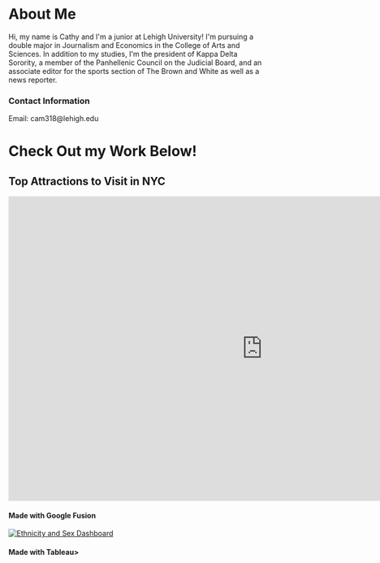 <md>
<body>
<h1>About Me</h1>
<p>Hi, my name is Cathy and I'm a junior at Lehigh University! I'm pursuing a double major in Journalism and Economics in the College of Arts and Sciences. In addition to my studies, I'm the president of Kappa Delta Sorority, a member of the Panhellenic Council on the Judicial Board, and an associate editor for the sports section of The Brown and White as well as a news reporter.</p>
<h3>Contact Information</h3>
<p>Email: cam318@lehigh.edu </p>
</body>
<body>
<h1>Check Out my Work Below!</h1>
</body>
<body>
<h2>Top Attractions to Visit in NYC</h2>
<iframe width="1000" height="600" scrolling="yes" frameborder="no" src="https://fusiontables.google.com/embedviz?viz=GVIZ&amp;t=TABLE&amp;q=select+col1%2C+col2%2C+col3%2C+col4%2C+col5+from+1z5qxlKn3kzisU01h2kLOith_UE_nNYs6RV_R97ry&amp;containerId=googft-gviz-canvas"></iframe>
<h4>Made with Google Fusion</h4>
</body>
<body>
<div class='tableauPlaceholder' id='viz1488225567460' style='position: relative'><noscript><a href='#'><img alt='Ethnicity and Sex Dashboard ' src='https:&#47;&#47;public.tableau.com&#47;static&#47;images&#47;Ba&#47;BachelorsPercentage&#47;EthnicityandSexDashboard&#47;1_rss.png' style='border: none' /></a></noscript><object class='tableauViz'  style='display:none;'><param name='host_url' value='https%3A%2F%2Fpublic.tableau.com%2F' /> <param name='site_root' value='' /><param name='name' value='BachelorsPercentage&#47;EthnicityandSexDashboard' /><param name='tabs' value='no' /><param name='toolbar' value='yes' /><param name='static_image' value='https:&#47;&#47;public.tableau.com&#47;static&#47;images&#47;Ba&#47;BachelorsPercentage&#47;EthnicityandSexDashboard&#47;1.png' /> <param name='animate_transition' value='yes' /><param name='display_static_image' value='yes' /><param name='display_spinner' value='yes' /><param name='display_overlay' value='yes' /><param name='display_count' value='yes' /></object></div>                <script type='text/javascript'>                    var divElement = document.getElementById('viz1488225567460');                    var vizElement = divElement.getElementsByTagName('object')[0];                    vizElement.style.width='1004px';vizElement.style.height='869px';                    var scriptElement = document.createElement('script');                    scriptElement.src = 'https://public.tableau.com/javascripts/api/viz_v1.js';                    vizElement.parentNode.insertBefore(scriptElement, vizElement);                </script>
<h4>Made with Tableau>
</body>
</md>
